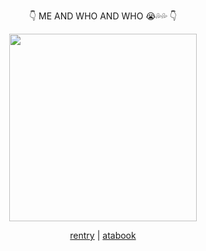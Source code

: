 <p align="center">
👇 ME AND WHO AND WHO 😭💦💦 👇
<p align="center">
<img src="https://file.garden/aKF9NNoKkQpWXJI7/Adobe%20Express%20-%20file.png" width="300" height="300" />
<p align="center">
<a href="https://rentry.co/breastfeeding" target="_blank">rentry</a> | <a href="https://6fu.atabook.org/" target="_blank">atabook</a>

<!--
**HYUMIZISUA/HYUMIZISUA** is a ✨ _special_ ✨ repository because its `README.md` (this file) appears on your GitHub profile.

Here are some ideas to get you started:

- 🔭 I’m currently working on ...
- 🌱 I’m currently learning ...
- 👯 I’m looking to collaborate on ...
- 🤔 I’m looking for help with ...
- 💬 Ask me about ...
- 📫 How to reach me: ...
- 😄 Pronouns: ...
- ⚡ Fun fact: ...
-->
